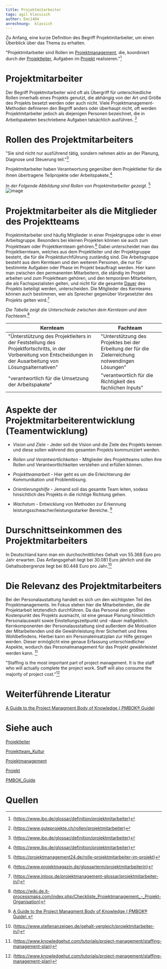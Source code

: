 ```yaml
---
title: Projektmitarbeiter
tags: agil klassisch 
author: Emi1404
anrechnung:  klassich
---
```

Zu Anfang, eine kurze Definition  des Begriff Projektmitarbeiter, um einen Überblick über das Thema zu erhalten.

"Projektmitarbeiter sind Rollen im [Projektmanagement](https://github.com/Emi1404/ManagingProjectsSuccessfully.github.io/blob/main/kb/Projektmanagement.md), die, koordiniert durch der [Projektleiter](https://github.com/Emi1404/ManagingProjectsSuccessfully.github.io/blob/main/kb/Projektleiter.md), Aufgaben im [Projekt](https://github.com/Emi1404/ManagingProjectsSuccessfully.github.io/blob/main/kb/Projekt.md ) realisieren."[^1] 






 # Projektmitarbeiter

Der Begriff Projektmitarbeiter wird oft als Übergriff für unterschiedliche Rollen innerhalb eines Projekts genutzt, 
die abhängig von der Art und Größe des Projekts besetzt werden oder auch nicht. 
Viele Projektmanagement-Methoden definieren den Begriff anders oder überhaupt nicht, oft werden Projektmitarbeiter jedoch als diejenigen Personen bezeichnet,
die in Arbeitspaketen beschriebene Aufgaben tatsächlich ausführen. [^2]

# Rollen des Projektmitarbeiters

"Sie sind nicht nur ausführend tätig, sondern nehmen aktiv an der Planung, Diagnose und Steuerung teil."[^1]

Projektmitarbeiter haben Verantwortung gegenüber dem Projektleiter für die ihnen übertragene Teilprojekte oder Arbeitspakete.[^1]

*In der Folgende Abbildung sind Rollen von Projektmitarbeiter gezeigt.* [^3]
![image](https://user-images.githubusercontent.com/92817695/142926386-c6e8bba3-c7f9-48c1-9b8c-9afc2c1b4a35.png)




# Projektmitarbeiter als die Mitglieder des Projektteams

Projektmitarbeiter sind häufig Mitglieder in einer Projektgruppe oder in einer Arbeitsgruppe. Besonders bei kleinen Projekten können sie auch zum
Projektteam oder Projektkernteam gehören.[^4]
Dabei unterscheidet man das Projektkernteam, welches aus dem Projektleiter und der Projektgruppe besteht, die für die Projektdurchführung zuständig sind.
Die Arbeitsgruppe besteht aus dem Kernteam und den weiteren Personen, die nur für bestimmte Aufgaben oder Phase im Projekt beauftragt werden.
Hier kann man zwischen den permanenten Mitarbeitern, die ständig im Projekt arbeiten und zum Projektteam gehören, und den temporären Mitarbeitern, die als
Fachspezialisten gelten, und nicht für die gesamte [Dauer](https://www.inloox.de/projektmanagement-glossar/dauer/) des Projekts beteiligt werden, unterscheiden.
Die Mitglieder des Kernteams können auch bestimmen, wer als Sprecher gegenüber Vorgesetzter des Projekts gelten wird.[^5]




*Die Tabelle zeigt die Unterschiede zwischen dem Kernteam und dem Fachteam.*[^6]

| Kernteam                    | Fachteam      |
| -------------               | ------------- |
| "Ünterstützung des Projektleiters in der Feststellung des Projektfortschritts, in der Vorbereitung von Entscheidungen in der Ausarbeitung von Lösungsalternativen"              | "Unterstützung des Projektes bei der Erbeitung der für die Zielerreichung notwendingen Lösungen"  |
| "verantwortlich für die Umsetzung der Arbeitspakete"               | "verantwortlich für die Richtigkeit des fachlichen Inputs"  | 
                                                                     

# Aspekte der Projektmitarbeiterentwicklung (Teamentwicklung)

* *Vision und Ziele* - Jeder soll die Vision und die Ziele des Projekts kennen und diese sollen während des gesamten Projekts kommuniziert werden.

* *Rollen und Verantwortlichkeiten* - Mitglieder des Projektteams sollen ihre Rollen und Verantwortlichkeiten verstehen und erfüllen können.

* *Projektteamarbeit* - Hier geht es um die Erleichterung der Kommunikation und Problemlösung.

* *Orientierungshilfe* - Jemand soll das gesamte Team leiten, sodass hinsichtlich des Projekts in die richtige Richtung gehen.

* *Wachstum* - Entwicklung von Methoden zur Erkennung leistungsschwacher/leistungsstarker Bereiche. [^8]





# Durschnittseinkommen des Projektmitarbeiters

In Deutschland kann man ein durchschnittliches Gehalt von 55.368 Euro pro Jahr erwarten.
Das Anfangsgehalt liegt bei 30.081 Euro jährlich und die Gehaltsobergrenze liegt bei 80.448 Euro pro Jahr.[^7]



# Die Relevanz des Projektmitarbeiters


Bei der Personalaustattung handelt es sich um den wichtigsten Teil des Projektmanagements. Im Fokus stehen hier die Mitarbeitenden, die die Projektarbeit letztendlich durchführen.
Da das Personal den größten Kostenpunkt des Projekts ausmacht, ist eine genaue Planung hinsichtlich Personalauswahl sowie Einstellungszeitpunkt und -dauer maßgeblich.
Kernkomponenten der Personalausstattung sind außerdem die Motivation der Mitarbeitenden und die Gewährleistung ihrer Sicherheit und ihres Wohlbefindens. Hierbei kann ein Personaleinsatzplan zur Hilfe gezogen werden. Dieser ermöglicht eine genaue Erfassung unterschiedlicher Aspekte, wodurch das Personalmanagement für das Projekt gewährleistet werden kann. [^9]

"Staffing is the most important part of project management. It is the staff who will actually complete the project work. Staff will also consume the majority of project cost."[^9]





# Weiterführende Literatur

[ A Guide to the Project Managment Body of Knowledge ( PMBOK® Guide) ](https://www.pmi.org/pmbok-guide-standards/foundational/PMBOK)


# Siehe auch 

[Projektleiter](https://github.com/Emi1404/ManagingProjectsSuccessfully.github.io/blob/main/kb/Projektleiter.md)

[Projektteam_Kultur](https://github.com/Emi1404/ManagingProjectsSuccessfully.github.io/blob/main/kb/Projektteam_Kultur.md)

[Projektmanagement](
https://github.com/Emi1404/ManagingProjectsSuccessfully.github.io/blob/main/kb/Projektteam_Kultur.md)

[Projekt](https://github.com/Emi1404/ManagingProjectsSuccessfully.github.io/blob/main/kb/Projekt.md)

[PMBOK_Guide](https://github.com/Emi1404/ManagingProjectsSuccessfully.github.io/blob/main/kb/PMBOK_Guide.md)
# Quellen

[^1]: (https://www.ibo.de/glossar/definition/projektmitarbeiter)
[^2]: (https://www.guteprojekte.ch/rollen/projektmitarbeiter)
[^3]: (https://projektmanagement24.de/rolle-projektmitarbeiter-im-projekt)
[^4]: (https://www.projektmagazin.de/glossarterm/projektmitarbeiterin)
[^5]: (https://www.inloox.de/projektmanagement-glossar/projektmitarbeiter-in/)
[^6]: (https://wiki.de.it-processmaps.com/index.php/Checkliste_Projektmanagement_-_Projekt-Organisation)
[^7]: (https://www.stellenanzeigen.de/gehalt-vergleich/projektmitarbeiter-in/)
[^8]: [ A Guide to the Project Managment Body of Knowledge ( PMBOK® Guide) ](https://www.pmi.org/pmbok-guide-standards/foundational/PMBOK)
[^9]: (https://www.knowledgehut.com/tutorials/project-management/staffing-management-plan) 
